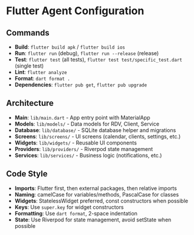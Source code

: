 # Flutter Agent Configuration

## Commands
- **Build**: `flutter build apk` / `flutter build ios`
- **Run**: `flutter run` (debug), `flutter run --release` (release)
- **Test**: `flutter test` (all tests), `flutter test test/specific_test.dart` (single test)
- **Lint**: `flutter analyze`
- **Format**: `dart format .`
- **Dependencies**: `flutter pub get`, `flutter pub upgrade`

## Architecture
- **Main**: `lib/main.dart` - App entry point with MaterialApp
- **Models**: `lib/models/` - Data models for RDV, Client, Service
- **Database**: `lib/database/` - SQLite database helper and migrations  
- **Screens**: `lib/screens/` - UI screens (calendar, clients, settings, etc.)
- **Widgets**: `lib/widgets/` - Reusable UI components
- **Providers**: `lib/providers/` - Riverpod state management
- **Services**: `lib/services/` - Business logic (notifications, etc.)

## Code Style
- **Imports**: Flutter first, then external packages, then relative imports
- **Naming**: camelCase for variables/methods, PascalCase for classes
- **Widgets**: StatelessWidget preferred, const constructors when possible
- **Keys**: Use `super.key` for widget constructors
- **Formatting**: Use `dart format`, 2-space indentation
- **State**: Use Riverpod for state management, avoid setState when possible
